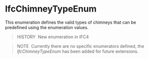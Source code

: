 # IfcChimneyTypeEnum

This enumeration defines the valid types of chimneys that can be predefined using the enumeration values.

> HISTORY&nbsp; New enumeration in IFC4

> NOTE&nbsp; Currently there are no specific enumerators defined, the _IfcChimneyTypeEnum_ has been added for future extensions.

